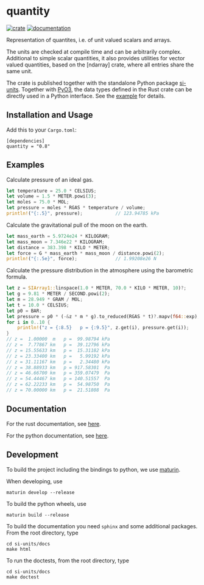 # quantity

[![crate](https://img.shields.io/crates/v/quantity.svg)](https://crates.io/crates/quantity)
[![documentation](https://docs.rs/quantity/badge.svg)](https://docs.rs/quantity)

Representation of quantites, i.e. of unit valued scalars and arrays.

The units are checked at compile time and can be arbitrarily complex. Additional to simple scalar quantities, it also provides utilities for vector valued quantities, based on the [ndarray] crate, where all entries share the same unit.

The crate is published together with the standalone Python package [si-units](si-units). Together with [PyO3](https://github.com/PyO3/pyo3), the data types defined in the Rust crate can be directly used in a Python interface. See the [example](example/extend_quantity/README.md) for details.

## Installation and Usage

Add this to your `Cargo.toml`:

```
[dependencies]
quantity = "0.8"
```

## Examples

Calculate pressure of an ideal gas.

```rust
let temperature = 25.0 * CELSIUS;
let volume = 1.5 * METER.powi(3);
let moles = 75.0 * MOL;
let pressure = moles * RGAS * temperature / volume;
println!("{:.5}", pressure);            // 123.94785 kPa
```

Calculate the gravitational pull of the moon on the earth.

```rust
let mass_earth = 5.9724e24 * KILOGRAM;
let mass_moon = 7.346e22 * KILOGRAM;
let distance = 383.398 * KILO * METER;
let force = G * mass_earth * mass_moon / distance.powi(2);
println!("{:.5e}", force);              // 1.99208e26 N
```

Calculate the pressure distribution in the atmosphere using the barometric formula.

```rust
let z = SIArray1::linspace(1.0 * METER, 70.0 * KILO * METER, 10)?;
let g = 9.81 * METER / SECOND.powi(2);
let m = 28.949 * GRAM / MOL;
let t = 10.0 * CELSIUS;
let p0 = BAR;
let pressure = p0 * (-&z * m * g).to_reduced(RGAS * t)?.mapv(f64::exp);
for i in 0..10 {
    println!("z = {:8.5}   p = {:9.5}", z.get(i), pressure.get(i));
}
// z =  1.00000  m   p =  99.98794 kPa
// z =  7.77867 km   p =  39.12796 kPa
// z = 15.55633 km   p =  15.31182 kPa
// z = 23.33400 km   p =   5.99192 kPa
// z = 31.11167 km   p =   2.34480 kPa
// z = 38.88933 km   p = 917.58301  Pa
// z = 46.66700 km   p = 359.07479  Pa
// z = 54.44467 km   p = 140.51557  Pa
// z = 62.22233 km   p =  54.98750  Pa
// z = 70.00000 km   p =  21.51808  Pa
```

## Documentation

For the rust documentation, see [here](https://docs.rs/quantity).

For the python documentation, see [here](https://itt-ustutt.github.io/quantity/index.html).

## Development

To build the project including the bindings to python, we use [maturin](https://github.com/PyO3/maturin).

When developing, use

```
maturin develop --release
```

To build the python wheels, use

```
maturin build --release
```

To build the documentation you need `sphinx` and some additional packages. From the root directory, type

```
cd si-units/docs
make html
```

To run the doctests, from the root directory, type

```
cd si-units/docs
make doctest
```
